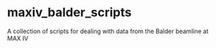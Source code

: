 # maxiv_balder_scripts
A collection of scripts for dealing with data from the Balder beamline at MAX IV
